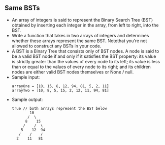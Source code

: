## Same BSTs

- An array of integers is said to represent the Binary Search Tree (BST) obtained by inserting each integer in the array, from left to right, into the BST.
- Write a function that takes in two arrays of integers and determines whether these arrays represent the same BST. Notethat you're not allowed to construct any BSTs in your code.
- A BST is a Binary Tree that consists only of BST nodes. A node is said to be a valid BST node if and only if it satisfies the BST property: its value is strictly greater than the values of every node to its left; its value is less than or equal to the values of every node to its right; and its children nodes are either valid BST nodes themselves or None / null.
- Sample input:
    ~~~
    arrayOne = [10, 15, 8, 12, 94, 81, 5, 2, 11]
    arrayTwo = [10, 8, 5, 15, 2, 12, 11, 94, 81]
    ~~~
- Sample output:
    ~~~
    true // both arrays represent the BST below
            10 
           /  \ 
          8    15 
         /    /  \ 
        5    12  94 
       /    /    / 
      2    11   81
    ~~~